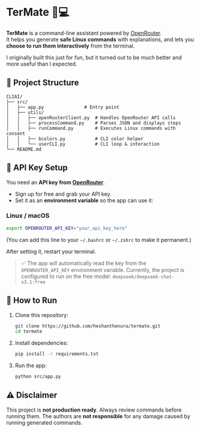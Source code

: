 # TerMate 🤖💻

**TerMate** is a command-line assistant powered by [OpenRouter](https://openrouter.ai/).  
It helps you generate **safe Linux commands** with explanations, and lets you **choose to run them interactively** from the terminal.

I originally built this just for fun, but it turned out to be much better and more useful than I expected.

## 📂 Project Structure

```text
CLIAI/
├── src/
│   ├── app.py               # Entry point
│   ├── utils/
│   │   ├── openRouterClient.py  # Handles OpenRouter API calls
│   │   ├── processCommand.py    # Parses JSON and displays steps
│   │   ├── runCommand.py        # Executes Linux commands with consent
│   │   ├── bcolors.py           # CLI color helper
│   │   └── userCLI.py           # CLI loop & interaction
└── README.md
```

## 🔑 API Key Setup

You need an **API key from [OpenRouter](https://openrouter.ai/)**.

- Sign up for free and grab your API key.
- Set it as an **environment variable** so the app can use it:

### Linux / macOS

```bash
export OPENROUTER_API_KEY="your_api_key_here"
```

(You can add this line to your `~/.bashrc` or `~/.zshrc` to make it permanent.)

<!-- ### Windows (PowerShell)


```powershell
setx OPENROUTER_API_KEY "your_api_key_here"
``` -->

After setting it, restart your terminal.

> ✅ The app will automatically read the key from the `OPENROUTER_API_KEY` environment variable.
> Currently, the project is configured to run on the free model:
> `deepseek/deepseek-chat-v3.1:free`

## 🚀 How to Run

1. Clone this repository:

   ```bash
   git clone https://github.com/heshanthenura/termate.git
   cd termate
   ```

2. Install dependencies:

   ```bash
   pip install -r requirements.txt
   ```

3. Run the app:

   ```bash
   python src/app.py
   ```

## ⚠️ Disclaimer

This project is **not production ready**.
Always review commands before running them. The authors are **not responsible** for any damage caused by running generated commands.
